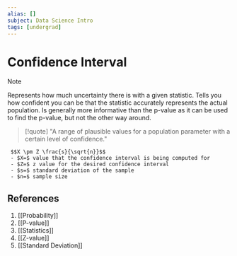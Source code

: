 ```yaml
---
alias: []
subject: Data Science Intro
tags: [undergrad]
---
```

# Confidence Interval

> [!note]
> Represents how much uncertainty there is with a given statistic. Tells you how confident you can be that the statistic accurately represents the actual population.
> Is generally more informative than the p-value as it can be used to find the p-value, but not the other way around.

> [!quote] 
> "A range of plausible values for a population parameter with a certain level of confidence."

```ad-math
 $$X \pm Z \frac{s}{\sqrt{n}}$$
 - $X=$ value that the confidence interval is being computed for
 - $Z=$ z value for the desired confidence interval
 - $s=$ standard deviation of the sample
 - $n=$ sample size
```

## References
1. [[Probability]]
2. [[P-value]]
3. [[Statistics]]
4. [[Z-value]]
5. [[Standard Deviation]]